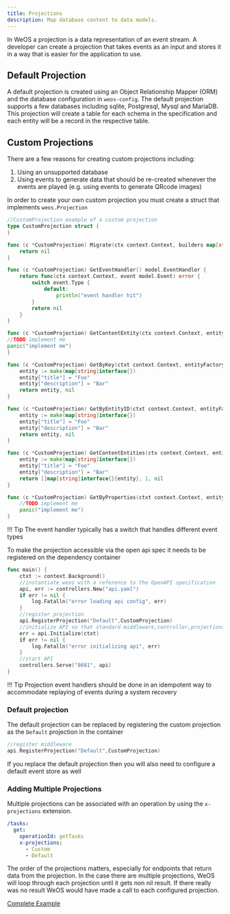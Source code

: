 ```yaml
---
title: Projections
description: Map database content to data models.
---
```


In WeOS a projection is a data representation of an event stream. A developer can create a projection that takes events
as an input and stores it in a way that is easier for the application to use.

## Default Projection
A default projection is created using an Object Relationship Mapper (ORM) and the database configuration in `weos-config`.
The default projection supports a few databases including sqlite, Postgresql, Mysql and MariaDB. 
This projection will create a table for each schema in the specification and each entity will be a record in the
respective table.

## Custom Projections

There are a few reasons for creating custom projections including:

1. Using an unsupported database
2. Using events to generate data that should be re-created whenever the events are played (e.g. using events to generate QRcode images)

In order to create your own custom projection you must create a struct that implements `weos.Projection`

```go
//CustomProjection example of a custom projection
type CustomProjection struct {
}

func (c *CustomProjection) Migrate(ctx context.Context, builders map[string]dynamicstruct.Builder, deletedFields map[string][]string) error {
    return nil
}

func (c *CustomProjection) GetEventHandler() model.EventHandler {
    return func(ctx context.Context, event model.Event) error {
        switch event.Type {
            default:
                println("event handler hit")
        }
        return nil
    }
}

func (c *CustomProjection) GetContentEntity(ctx context.Context, entityFactory model.EntityFactory, weosID string) (*model.ContentEntity, error) {
//TODO implement me
panic("implement me")
}

func (c *CustomProjection) GetByKey(ctxt context.Context, entityFactory model.EntityFactory, identifiers map[string]interface{}) (map[string]interface{}, error) {
    entity := make(map[string]interface{})
    entity["title"] = "Foo"
    entity["description"] = "Bar"
    return entity, nil
}

func (c *CustomProjection) GetByEntityID(ctxt context.Context, entityFactory model.EntityFactory, id string) (map[string]interface{}, error) {
    entity := make(map[string]interface{})
    entity["title"] = "Foo"
    entity["description"] = "Bar"
    return entity, nil
}

func (c *CustomProjection) GetContentEntities(ctx context.Context, entityFactory model.EntityFactory, page int, limit int, query string, sortOptions map[string]string, filterOptions map[string]interface{}) ([]map[string]interface{}, int64, error) {
    entity := make(map[string]interface{})
    entity["title"] = "Foo"
    entity["description"] = "Bar"
    return []map[string]interface{}{entity}, 1, nil
}

func (c *CustomProjection) GetByProperties(ctxt context.Context, entityFactory model.EntityFactory, identifiers map[string]interface{}) ([]map[string]interface{}, error) {
    //TODO implement me
    panic("implement me")
}
```
!!! Tip
The event handler typically has a switch that handles different event types

To make the projection accessible via the open api spec it needs to be registered on the dependency container

```go
func main() {
    ctxt := context.Background()
    //instantiate weos with a reference to the OpenAPI specification
    api, err := controllers.New("api.yaml")
    if err != nil {
        log.Fatalln("error loading api config", err)
    }
    //register projection
    api.RegisterProjection("Default",CustomProjection)
    //initialize API so that standard middleware,controller,projections etc are registered
    err = api.Initialize(ctxt)
    if err != nil {
        log.Fatalln("error initializing api", err)
    }
    //start API 
    controllers.Serve("8681", api)
}

```

!!! Tip
Projection event handlers should be done in an idempotent way to accommodate replaying of events during a system recovery

### Default projection
The default projection can be replaced by registering the custom projection as the `Default` projection in the container
```go
//register middleware
api.RegisterProjection("Default",CustomProjection)
```

If you replace the default projection then you will also need to configure a default event store as well

### Adding Multiple Projections
Multiple projections can be associated with an operation by using the `x-projections` extension.
```yaml
/tasks:
  get:
    operationId: getTasks
    x-projections:
      - Custom
      - Default
```

The order of the projections matters, especially for endpoints that return data from the projection. In the case there are
multiple projections, WeOS will loop through each projection until it gets non nil result. If there really was no result
WeOS would have made a call to each configured projection.

[Complete Example](../examples/customizations/multiple_projections)